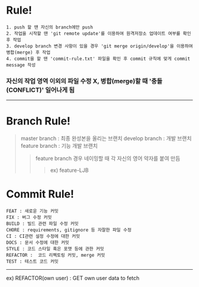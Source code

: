 Rule! 
============= 
    1. push 할 땐 자신의 branch에만 push 
    2. 작업을 시작할 땐 'git remote update'를 이용하여 원격저장소 업데이트 여부를 확인 후 작업 
    3. develop branch 변경 사항이 있을 경우 'git merge origin/develop'을 이용하여 병합(merge) 후 작업 
    4. commit을 할 땐 'commit-rule.txt' 파일을 확인 후 commit 규칙에 맞게 commit message 작성 
### 자신의 작업 영역 이외의 파일 수정 X, 병합(merge)할 때 '충돌(CONFLICT)' 일어나게 됨
**** 

Branch Rule! 
============= 
> master branch : 최종 완성본을 올리는 브랜치
> develop branch : 개발 브랜치
> feature branch : 기능 개발 브랜치
>   > feature branch 경우 네이밍할 때 각 자신의 영어 약자를 붙여 만듬
>   >   > ex) feature-LJB

Commit Rule! 
============= 
    FEAT : 새로운 기능 커밋 
    FIX : 버그 수정 커밋 
    BUILD : 빌드 관련 파일 수정 커밋 
    CHORE : requirements, gitignore 등 자잘한 파일 수정 
    CI : CI관련 설정 수정에 대한 커밋 
    DOCS : 문서 수정에 대한 커밋 
    STYLE : 코드 스타일 혹은 포맷 등에 관한 커밋 
    REFACTOR :  코드 리펙토링 커밋, merge 커밋 
    TEST : 테스트 코드 커밋 
****
ex) REFACTOR(own user) : GET own user data to fetch 
